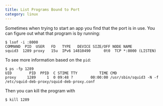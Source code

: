 ```yaml
---
title: List Programs Bound to Port
category: linux
---
```


Sometimes when trying to start an app you find that the port is in use. 
You can figure out what that program is by running: 

```
$ lsof -i :8000
COMMAND  PID  USER   FD   TYPE   DEVICE SIZE/OFF NODE NAME
squid3  1289 proxy   15u  IPv6 14810490      0t0  TCP *:8000 (LISTEN)
```

To see more information based on the ```pid```: 

```
$ ps -fp 1289
UID        PID  PPID  C STIME TTY          TIME CMD
proxy     1289     1  0 09:48 ?        00:00:00 /usr/sbin/squid3 -N -f /etc/squid-deb-proxy/squid-deb-proxy.conf
```

Then you can kill the program with 
```
$ kill 1289
```
